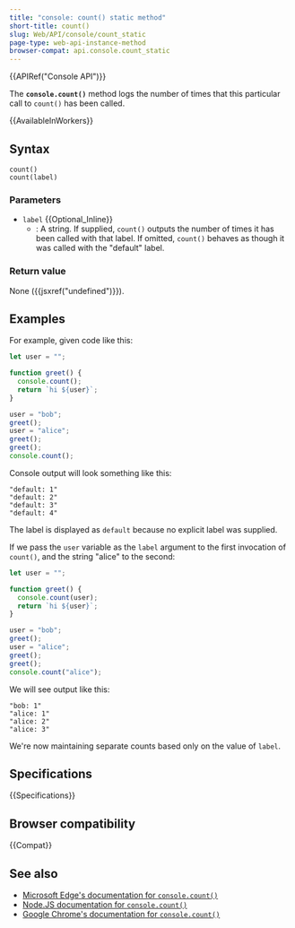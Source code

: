```yaml
---
title: "console: count() static method"
short-title: count()
slug: Web/API/console/count_static
page-type: web-api-instance-method
browser-compat: api.console.count_static
---
```


{{APIRef("Console API")}}

The **`console.count()`** method logs the number of times that this particular call to `count()` has been called.

{{AvailableInWorkers}}

## Syntax

```js-nolint
count()
count(label)
```

### Parameters

- `label` {{Optional_Inline}}
  - : A string. If supplied, `count()` outputs the number of times it has been called with that label. If omitted, `count()` behaves as though it was called with the "default" label.

### Return value

None ({{jsxref("undefined")}}).

## Examples

For example, given code like this:

```js
let user = "";

function greet() {
  console.count();
  return `hi ${user}`;
}

user = "bob";
greet();
user = "alice";
greet();
greet();
console.count();
```

Console output will look something like this:

```plain
"default: 1"
"default: 2"
"default: 3"
"default: 4"
```

The label is displayed as `default` because no explicit label was supplied.

If we pass the `user` variable as the `label` argument to the first invocation of `count()`, and the string "alice" to the second:

```js
let user = "";

function greet() {
  console.count(user);
  return `hi ${user}`;
}

user = "bob";
greet();
user = "alice";
greet();
greet();
console.count("alice");
```

We will see output like this:

```plain
"bob: 1"
"alice: 1"
"alice: 2"
"alice: 3"
```

We're now maintaining separate counts based only on the value of `label`.

## Specifications

{{Specifications}}

## Browser compatibility

{{Compat}}

## See also

- [Microsoft Edge's documentation for `console.count()`](https://learn.microsoft.com/en-us/microsoft-edge/devtools-guide-chromium/console/api#count)
- [Node.JS documentation for `console.count()`](https://nodejs.org/docs/latest/api/console.html#consolecountlabel)
- [Google Chrome's documentation for `console.count()`](https://developer.chrome.com/docs/devtools/console/api/#count)
